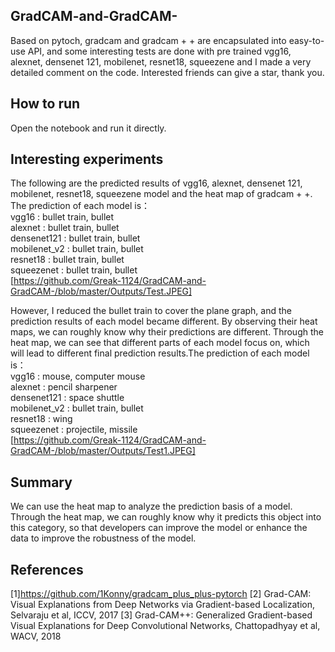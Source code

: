 ## GradCAM-and-GradCAM-
Based on pytoch, gradcam and gradcam + + are encapsulated into easy-to-use API, and some interesting tests are done with pre trained vgg16, alexnet, densenet 121, mobilenet, resnet18, squeezene and I made a very detailed comment on the code. Interested friends can give a star, thank you.

## How to run
Open the notebook and run it directly.

## Interesting experiments
The following are the predicted results of vgg16, alexnet, densenet 121, mobilenet, resnet18, squeezene model and the heat map of gradcam + +. The prediction of each model is：  
vgg16 : bullet train, bullet   
alexnet : bullet train, bullet   
densenet121 : bullet train, bullet   
mobilenet_v2 : bullet train, bullet   
resnet18 : bullet train, bullet   
squeezenet : bullet train, bullet  
[https://github.com/Greak-1124/GradCAM-and-GradCAM-/blob/master/Outputs/Test.JPEG]  

However, I reduced the bullet train to cover the plane graph, and the prediction results of each model became different. By observing their heat maps, we can roughly know why their predictions are different. Through the heat map, we can see that different parts of each model focus on, which will lead to different final prediction results.The prediction of each model is：  
vgg16 : mouse, computer mouse   
alexnet : pencil sharpener   
densenet121 : space shuttle   
mobilenet_v2 : bullet train, bullet   
resnet18 : wing   
squeezenet : projectile, missile  
[https://github.com/Greak-1124/GradCAM-and-GradCAM-/blob/master/Outputs/Test1.JPEG]  

## Summary
We can use the heat map to analyze the prediction basis of a model. Through the heat map, we can roughly know why it predicts this object into this category, so that developers can improve the model or enhance the data to improve the robustness of the model.  

## References
[1]https://github.com/1Konny/gradcam_plus_plus-pytorch
[2] Grad-CAM: Visual Explanations from Deep Networks via Gradient-based Localization, Selvaraju et al, ICCV, 2017
[3] Grad-CAM++: Generalized Gradient-based Visual Explanations for Deep Convolutional Networks, Chattopadhyay et al, WACV, 2018
